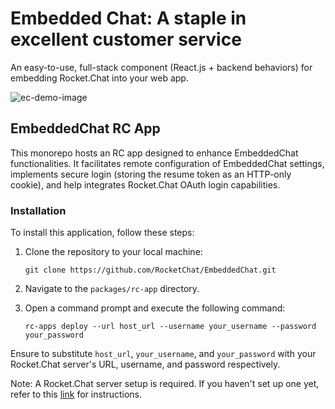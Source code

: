 # Embedded Chat: A staple in excellent customer service

An easy-to-use, full-stack component (React.js + backend behaviors) for embedding Rocket.Chat into your web app.

![ec-demo-image](https://github.com/RocketChat/EmbeddedChat/assets/78961432/b85c7b8a-65e2-4a90-a843-f4072c942ac0)

## EmbeddedChat RC App

This monorepo hosts an RC app designed to enhance EmbeddedChat functionalities. It facilitates remote configuration of EmbeddedChat settings, implements secure login (storing the resume token as an HTTP-only cookie), and help integrates Rocket.Chat OAuth login capabilities.

### Installation

To install this application, follow these steps:

1. Clone the repository to your local machine:

      ```
      git clone https://github.com/RocketChat/EmbeddedChat.git
      ```

2. Navigate to the `packages/rc-app` directory.

3. Open a command prompt and execute the following command:

      ```
      rc-apps deploy --url host_url --username your_username --password your_password
      ```

Ensure to substitute `host_url`, `your_username`, and `your_password` with your Rocket.Chat server's URL, username, and password respectively.

Note: A Rocket.Chat server setup is required. If you haven't set up one yet, refer to this [link](https://developer.rocket.chat/open-source-projects/server/server-environment-setup) for instructions.